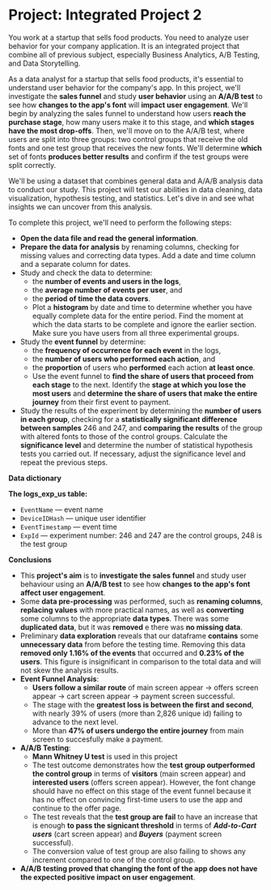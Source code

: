 # Project: Integrated Project 2

You work at a startup that sells food products. You need to analyze user behavior for your company application. It is an integrated project that combine all of previous subject, especially Business Analytics, A/B Testing, and Data Storytelling.

As a data analyst for a startup that sells food products, it's essential to understand user behavior for the company's app. In this project, we'll investigate the **sales funnel** and study **user behavior** using an **A/A/B test** to see how **changes to the app's font** will **impact user engagement**. We'll begin by analyzing the sales funnel to understand how users **reach the purchase stage**, how many users make it to this stage, and **which stages have the most drop-offs**. Then, we'll move on to the A/A/B test, where users are split into three groups: two control groups that receive the old fonts and one test group that receives the new fonts. We'll determine **which** set of fonts **produces better results** and confirm if the test groups were split correctly.

We'll be using a dataset that combines general data and A/A/B analysis data to conduct our study. This project will test our abilities in data cleaning, data visualization, hypothesis testing, and statistics. Let's dive in and see what insights we can uncover from this analysis.

To complete this project, we'll need to perform the following steps:
- **Open the data file and read the general information**.
- **Prepare the data for analysis** by renaming columns, checking for missing values and correcting data types. Add a date and time column and a separate column for dates.
- Study and check the data to determine:
    - the **number of events and users in the logs**,
    - the **average number of events per user**, and
    - the **period of time the data covers**.
    - Plot a **histogram** by date and time to determine whether you have equally complete data for the entire period. Find the moment at which the data starts to be complete and ignore the earlier section. Make sure you have users from all three experimental groups.
- Study the **event funnel** by determine:
    - the **frequency of occurrence for each event** in the logs,
    - the **number of users who performed each action**, and
    - the **proportion** of users who **performed** each action **at least once**.
    - Use the event funnel to **find the share of users that proceed from each stage** to the next. Identify the **stage at which you lose the most users** and **determine the share of users that make the entire journey** from their first event to payment.
- Study the results of the experiment by determining the **number of users in each group**, checking for a **statistically significant difference between samples** 246 and 247, and **comparing the results** of the group with altered fonts to those of the control groups. Calculate the **significance level** and determine the number of statistical hypothesis tests you carried out. If necessary, adjust the significance level and repeat the previous steps.

**Data dictionary**

**The logs_exp_us table:**
    
- `EventName` — event name
- `DeviceIDHash` — unique user identifier
- `EventTimestamp` — event time
- `ExpId` — experiment number: 246 and 247 are the control groups, 248 is the test group

**Conclusions**

- This **project's aim** is to **investigate the sales funnel** and study user behaviour using an **A/A/B test** to see how **changes to the app's font affect user engagement**.
- Some **data pre-processing** was performed, such as **renaming columns**, **replacing values** with more practical names, as well as **converting** some columns to the appropriate **data types**. There was some **duplicated data**, but it was **removed** e there was **no missing data**.
- Preliminary **data exploration** reveals that our dataframe **contains** some **unnecessary data** from before the testing time. Removing this data **removed only 1.16% of the events** that occurred and **0.23% of the users**. This figure is insignificant in comparison to the total data and will not skew the analysis results.
- **Event Funnel Analysis**:
    - **Users follow a similar route** of main screen appear -> offers screen appear -> cart screen appear -> payment screen successful.
    - The stage with the **greatest loss is between the first and second**, with nearly 39% of users (more than 2,826 unique id) failing to advance to the next level.
    - More than **47% of users undergo the entire journey** from main screen to succesfully make a payment.
- **A/A/B Testing**:
    - **Mann Whitney U test** is used in this project
    - The test outcome demonstrates how the **test group outperformed the control group** in terms of **visitors** (main screen appear) and **interested users** (offers screen appear). However, the font change should have no effect on this stage of the event funnel because it has no effect on convincing first-time users to use the app and continue to the offer page.
    - The test reveals that the **test group are fail** to have an increase that is enough **to pass the signicant threshold** in terms of ***Add-to-Cart users*** (cart screen appear) and ***Buyers*** (payment screen successful).
    - The conversion value of test group are also failing to shows any increment compared to one of the control group.
- **A/A/B testing proved that changing the font of the app does not have the expected positive impact on user engagement**.
